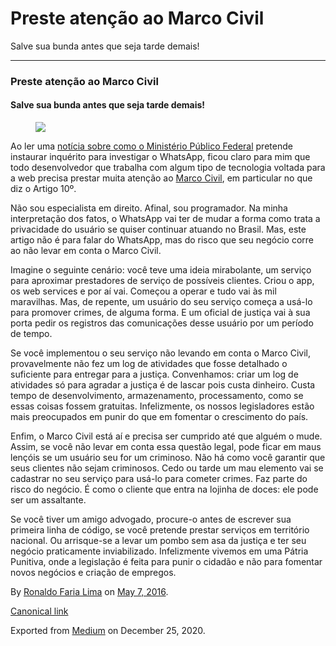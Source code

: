 Preste atenção ao Marco Civil
=============================

Salve sua bunda antes que seja tarde demais!

------------------------------------------------------------------------

### Preste atenção ao Marco Civil

#### Salve sua bunda antes que seja tarde demais!

<figure>
<img src="https://cdn-images-1.medium.com/max/800/1*J2v0K6eQdhtqLxogbsLhLw.jpeg" class="graf-image" />
</figure>Ao ler uma
<a href="http://convergenciadigital.uol.com.br/cgi/cgilua.exe/sys/start.htm?UserActiveTemplate=site&amp;infoid=42323&amp;sid=4&amp;utm_source=twitterfeed&amp;utm_medium=twitter" class="markup--anchor markup--p-anchor">notícia sobre como o Ministério Público Federal</a>
pretende instaurar inquérito para investigar o WhatsApp, ficou claro
para mim que todo desenvolvedor que trabalha com algum tipo de
tecnologia voltada para a web precisa prestar muita atenção ao
<a href="http://www.planalto.gov.br/ccivil_03/_ato2011-2014/2014/lei/l12965.htm" class="markup--anchor markup--p-anchor">Marco Civil</a>,
em particular no que diz o Artigo 10º.

Não sou especialista em direito. Afinal, sou programador. Na minha
interpretação dos fatos, o WhatsApp vai ter de mudar a forma como trata
a privacidade do usuário se quiser continuar atuando no Brasil. Mas,
este artigo não é para falar do WhatsApp, mas do risco que seu negócio
corre ao não levar em conta o Marco Civil.

Imagine o seguinte cenário: você teve uma ideia mirabolante, um serviço
para aproximar prestadores de serviço de possíveis clientes. Criou o
app, os web services e por aí vai. Começou a operar e tudo vai às mil
maravilhas. Mas, de repente, um usuário do seu serviço começa a usá-lo
para promover crimes, de alguma forma. E um oficial de justiça vai à sua
porta pedir os registros das comunicações desse usuário por um período
de tempo.

Se você implementou o seu serviço não levando em conta o Marco Civil,
provavelmente não fez um log de atividades que fosse detalhado o
suficiente para entregar para a justiça. Convenhamos: criar um log de
atividades só para agradar a justiça é de lascar pois custa dinheiro.
Custa tempo de desenvolvimento, armazenamento, processamento, como se
essas coisas fossem gratuitas. Infelizmente, os nossos legisladores
estão mais preocupados em punir do que em fomentar o crescimento do
país.

Enfim, o Marco Civil está aí e precisa ser cumprido até que alguém o
mude. Assim, se você não levar em conta essa questão legal, pode ficar
em maus lençóis se um usuário seu for um criminoso. Não há como você
garantir que seus clientes não sejam criminosos. Cedo ou tarde um mau
elemento vai se cadastrar no seu serviço para usá-lo para cometer
crimes. Faz parte do risco do negócio. É como o cliente que entra na
lojinha de doces: ele pode ser um assaltante.

Se você tiver um amigo advogado, procure-o antes de escrever sua
primeira linha de código, se você pretende prestar serviços em
território nacional. Ou arrisque-se a levar um pombo sem asa da justiça
e ter seu negócio praticamente inviabilizado. Infelizmente vivemos em
uma Pátria Punitiva, onde a legislação é feita para punir o cidadão e
não para fomentar novos negócios e criação de empregos.

By
<a href="https://medium.com/@ronaldolima" class="p-author h-card">Ronaldo Faria Lima</a>
on [May 7, 2016](https://medium.com/p/a9d24d29520f).

<a href="https://medium.com/@ronaldolima/preste-aten%C3%A7%C3%A3o-ao-marco-civil-a9d24d29520f" class="p-canonical">Canonical link</a>

Exported from [Medium](https://medium.com) on December 25, 2020.
